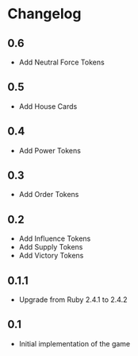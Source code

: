 # Changelog
## 0.6
  - Add Neutral Force Tokens
## 0.5
  - Add House Cards
## 0.4
  - Add Power Tokens
## 0.3
  - Add Order Tokens
## 0.2
  - Add Influence Tokens
  - Add Supply Tokens
  - Add Victory Tokens
## 0.1.1
  - Upgrade from Ruby 2.4.1 to 2.4.2
## 0.1
  - Initial implementation of the game
